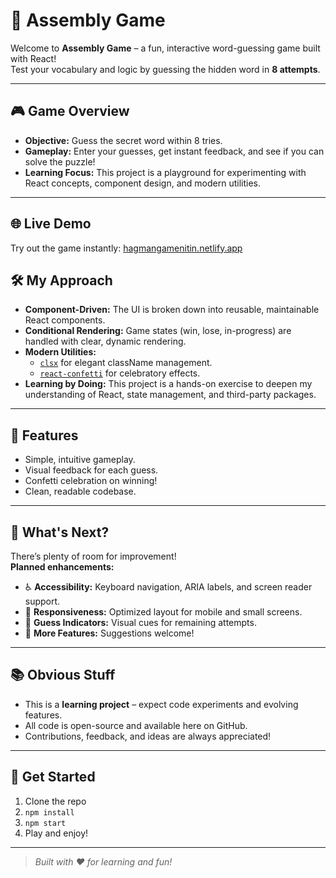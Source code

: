 # 🧩 Assembly Game

Welcome to **Assembly Game** – a fun, interactive word-guessing game built with React!  
Test your vocabulary and logic by guessing the hidden word in **8 attempts**.

---

## 🎮 Game Overview

- **Objective:** Guess the secret word within 8 tries.
- **Gameplay:** Enter your guesses, get instant feedback, and see if you can solve the puzzle!
- **Learning Focus:** This project is a playground for experimenting with React concepts, component design, and modern utilities.

---
## 🌐 Live Demo

Try out the game instantly: [hagmangamenitin.netlify.app](https://hagmangamenitin.netlify.app/)

## 🛠️ My Approach

- **Component-Driven:** The UI is broken down into reusable, maintainable React components.
- **Conditional Rendering:** Game states (win, lose, in-progress) are handled with clear, dynamic rendering.
- **Modern Utilities:**  
    - [`clsx`](https://github.com/lukeed/clsx) for elegant className management.
    - [`react-confetti`](https://github.com/alampros/react-confetti) for celebratory effects.
- **Learning by Doing:** This project is a hands-on exercise to deepen my understanding of React, state management, and third-party packages.

---

## 🚀 Features

- Simple, intuitive gameplay.
- Visual feedback for each guess.
- Confetti celebration on winning!
- Clean, readable codebase.

---

## 🧩 What's Next?

There’s plenty of room for improvement!  
**Planned enhancements:**
- ♿ **Accessibility:** Keyboard navigation, ARIA labels, and screen reader support.
- 📱 **Responsiveness:** Optimized layout for mobile and small screens.
- 🔢 **Guess Indicators:** Visual cues for remaining attempts.
- 📝 **More Features:** Suggestions welcome!

---

## 📚 Obvious Stuff

- This is a **learning project** – expect code experiments and evolving features.
- All code is open-source and available here on GitHub.
- Contributions, feedback, and ideas are always appreciated!

---

## 🚦 Get Started

1. Clone the repo
2. `npm install`
3. `npm start`
4. Play and enjoy!

---

> _Built with ❤️ for learning and fun!_
